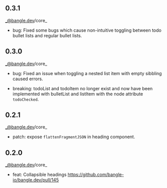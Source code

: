 ## 0.3.1

_@bangle.dev/core\_

- bug: Fixed some bugs which cause non-intuitive toggling between todo bullet lists and regular bullet lists.

## 0.3.0

_@bangle.dev/core\_

- bug: Fixed an issue when toggling a nested list item with empty sibbling caused errors.

- breaking: todoList and todoItem no longer exist and now have been implemented with bulletList and listItem with the node attribute `todoChecked`.

## 0.2.1

_@bangle.dev/core\_

- patch: expose `flattenFragmentJSON` in heading component.

## 0.2.0

_@bangle.dev/core\_

- feat: Collapsible headings https://github.com/bangle-io/bangle.dev/pull/145
